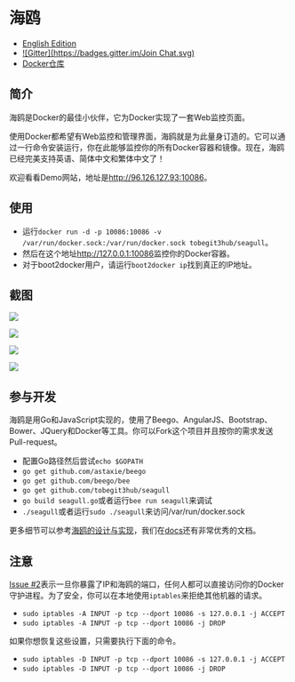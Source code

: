 
# 海鸥

* [English Edition](readme.md)
* [![Gitter](https://badges.gitter.im/Join Chat.svg)](https://gitter.im/tobegit3hub/seagull?utm_source=badge&utm_medium=badge&utm_campaign=pr-badge&utm_content=badge)
* [Docker仓库](https://registry.hub.docker.com/u/tobegit3hub/seagull/)

## 简介

海鸥是Docker的最佳小伙伴，它为Docker实现了一套Web监控页面。

使用Docker都希望有Web监控和管理界面，海鸥就是为此量身订造的。它可以通过一行命令安装运行，你在此能够监控你的所有Docker容器和镜像。现在，海鸥已经完美支持英语、简体中文和繁体中文了！

欢迎看看Demo网站，地址是<http://96.126.127.93:10086>。

## 使用

* 运行`docker run -d -p 10086:10086 -v /var/run/docker.sock:/var/run/docker.sock tobegit3hub/seagull`。
* 然后在这个地址<http://127.0.0.1:10086>监控你的Docker容器。
* 对于boot2docker用户，请运行`boot2docker ip`找到真正的IP地址。

## 截图

![](https://raw.github.com/tobegit3hub/seagull/master/screenshot.png)

![](https://raw.github.com/tobegit3hub/seagull/master/static/img/containers-page.png)

![](https://raw.github.com/tobegit3hub/seagull/master/static/img/images-page.png)

![](https://raw.github.com/tobegit3hub/seagull/master/static/img/configuration-page.png)

## 参与开发

海鸥是用Go和JavaScript实现的，使用了Beego、AngularJS、Bootstrap、Bower、JQuery和Docker等工具。你可以Fork这个项目并且按你的需求发送Pull-request。

* 配置Go路径然后尝试`echo $GOPATH`
* `go get github.com/astaxie/beego`
* `go get github.com/beego/bee`
* `go get github.com/tobegit3hub/seagull`
* `go build seagull.go`或者运行`bee run seagull`来调试
* `./seagull`或者运行`sudo ./seagull`来访问/var/run/docker.sock

更多细节可以参考[海鸥的设计与实现](docs/2014-10-14-seagull-design-and-implement-zh.md)，我们在[docs](https://github.com/tobegit3hub/seagull/tree/master/docs)还有非常优秀的文档。

## 注意

[Issue #2](https://github.com/tobegit3hub/seagull/issues/2)表示一旦你暴露了IP和海鸥的端口，任何人都可以直接访问你的Docker守护进程。为了安全，你可以在本地使用`iptables`来拒绝其他机器的请求。

* `sudo iptables -A INPUT -p tcp --dport 10086 -s 127.0.0.1 -j ACCEPT`
* `sudo iptables -A INPUT -p tcp --dport 10086 -j DROP`

如果你想恢复这些设置，只需要执行下面的命令。

* `sudo iptables -D INPUT -p tcp --dport 10086 -s 127.0.0.1 -j ACCEPT`
* `sudo iptables -D INPUT -p tcp --dport 10086 -j DROP`
